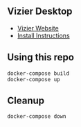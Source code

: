 ## Vizier Desktop

- [Vizier Website](https://vizierdb.info)
- [Install Instructions](https://github.com/VizierDB/web-ui/wiki/Desktop-Install)

## Using this repo

```
docker-compose build
docker-compose up
```

## Cleanup

```
docker-compose down
```
